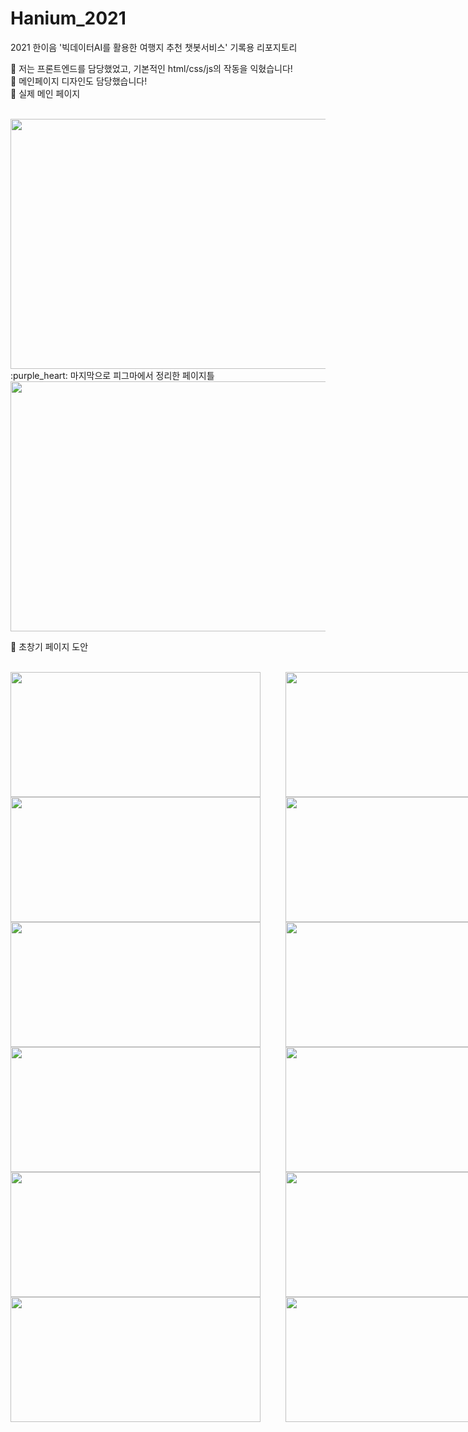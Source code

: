 # Hanium_2021
2021 한이음 '빅데이터AI를 활용한 여행지 추천 챗봇서비스' 기록용 리포지토리

:purple_heart: 저는 프론트엔드를 담당했었고, 기본적인 html/css/js의 작동을 익혔습니다!
<br>
:purple_heart: 메인페이지 디자인도 담당했습니다!
<br>
:purple_heart: 실제 메인 페이지

<br>

<img src="https://user-images.githubusercontent.com/83707411/196476136-0c6bdd63-5405-4a43-b289-35d45dbad445.png" width="800px" height="400px" />


<br>
:purple_heart: 마지막으로 피그마에서 정리한 페이지틀

<br>

<img src="https://user-images.githubusercontent.com/83707411/196472661-99549c21-a68b-4928-9207-4b617eba8cf2.png" width="800px" height="400px" />

<br>

:purple_heart: 초창기 페이지 도안 

<br>

<div style="display: flex; gap: 40px">
  <img src="https://user-images.githubusercontent.com/83707411/196474704-64c259fb-bc92-47b1-a027-da6f63242059.png" width="400px" height="200px" />
  <img src="https://user-images.githubusercontent.com/83707411/196474819-d3e3452c-d6a8-4214-8ddd-38472f392e93.png" width="400px" height="200px" />
</div>
<div style="display: flex; gap: 40px">
  <img src="https://user-images.githubusercontent.com/83707411/196474877-f33c9151-784c-4049-99bd-3085592cf4a0.png" width="400px" height="200px" />
  <img src="https://user-images.githubusercontent.com/83707411/196474926-23a4fe3c-5b4d-4ed6-9143-1865dd5aea2d.png" width="400px" height="200px" />
</div>
<div style="display: flex; gap: 40px">
  <img src="https://user-images.githubusercontent.com/83707411/196475042-85cff3a3-b30d-44ef-94e9-94576c4c086d.png" width="400px" height="200px" />
  <img src="https://user-images.githubusercontent.com/83707411/196475094-63fd2de7-b703-44cd-ae54-05350d3b5e1c.png" width="400px" height="200px" />
</div>
<div style="display: flex; gap: 40px">
  <img src="https://user-images.githubusercontent.com/83707411/196475139-3701862e-7103-4400-a898-255a6c77f759.png" width="400px" height="200px" />
  <img src="https://user-images.githubusercontent.com/83707411/196475176-8540778f-72cc-4cdc-993b-29aac48dec83.png" width="400px" height="200px" />
</div>
<div style="display: flex; gap: 40px">
  <img src="https://user-images.githubusercontent.com/83707411/196475223-02d04c11-2d3f-46d7-9444-e8ff434cbd1a.png" width="400px" height="200px" />
  <img src="https://user-images.githubusercontent.com/83707411/196475291-321c71ba-c18f-4d35-b509-ec418555a56c.png" width="400px" height="200px" />
</div>
<div style="display: flex; gap: 40px">
  <img src="https://user-images.githubusercontent.com/83707411/196475337-a4ab4f56-251e-4876-879d-6b9fa273c2bd.png" width="400px" height="200px" />
  <img src="https://user-images.githubusercontent.com/83707411/196475444-91976f64-b808-4f85-9e28-faf79847545d.png" width="400px" height="200px" />
</div>


